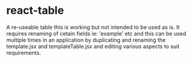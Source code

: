 # react-table
A re-useable table this is working but not intended to be used as is. It requires renaming of cetain fields ie: 'example' etc
and this can be used multiple times in an application by duplicating and renaming the template.jsx and templateTable.jsx and editing various aspects to suit requirements.
